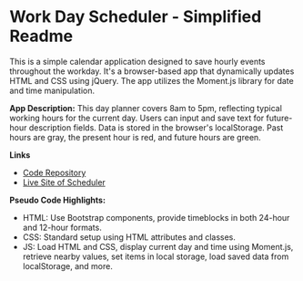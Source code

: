 # Work Day Scheduler - Simplified Readme

This is a simple calendar application designed to save hourly events throughout the workday. It's a browser-based app that dynamically updates HTML and CSS using jQuery. The app utilizes the Moment.js library for date and time manipulation.

**App Description:**
This day planner covers 8am to 5pm, reflecting typical working hours for the current day. Users can input and save text for future-hour description fields. Data is stored in the browser's localStorage. Past hours are gray, the present hour is red, and future hours are green.

**Links**
- [Code Repository](https://github.com/basitmalik97/Time-Mark-scheduler)
- [Live Site of Scheduler](https://basitmalik97.github.io/Time-Mark-scheduler/)




**Pseudo Code Highlights:**
- HTML: Use Bootstrap components, provide timeblocks in both 24-hour and 12-hour formats.
- CSS: Standard setup using HTML attributes and classes.
- JS: Load HTML and CSS, display current day and time using Moment.js, retrieve nearby values, set items in local storage, load saved data from localStorage, and more.

